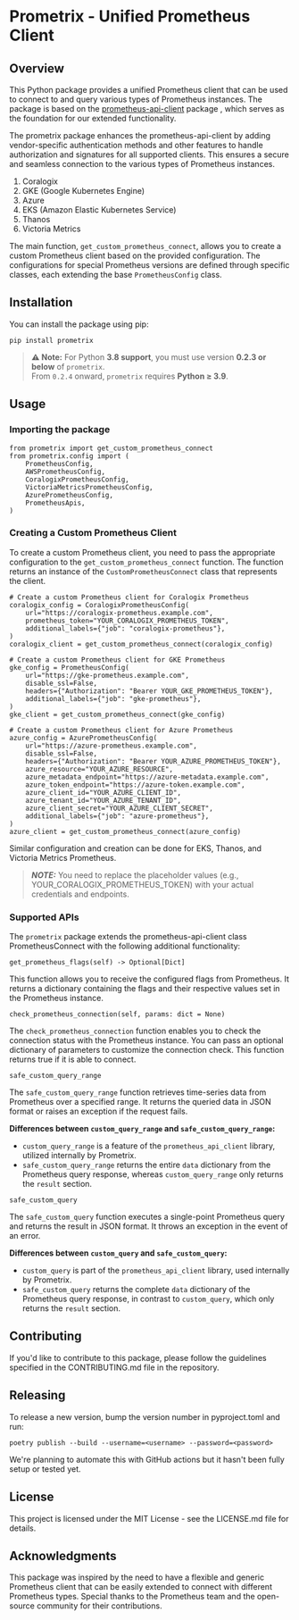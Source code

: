 Prometrix - Unified Prometheus Client
======================================================

Overview
--------

This Python package provides a unified Prometheus client that can be used to connect to and query various types of Prometheus instances. The package is based on the [prometheus-api-client](https://pypi.org/project/prometheus-api-client/)  package , which serves as the foundation for our extended functionality.

The prometrix package enhances the prometheus-api-client by adding vendor-specific authentication methods and other features to handle authorization and signatures for all supported clients. This ensures a secure and seamless connection to the various types of Prometheus instances.
1.  Coralogix
2.  GKE (Google Kubernetes Engine)
3.  Azure
4.  EKS (Amazon Elastic Kubernetes Service)
5.  Thanos
6.  Victoria Metrics

The main function, `get_custom_prometheus_connect`, allows you to create a custom Prometheus client based on the provided configuration. The configurations for special Prometheus versions are defined through specific classes, each extending the base `PrometheusConfig` class.

Installation
------------

You can install the package using pip:

```
pip install prometrix
```


> **⚠️ Note:** For Python **3.8 support**, you must use version **0.2.3 or below** of `prometrix`.  
> From `0.2.4` onward, `prometrix` requires **Python ≥ 3.9**.

Usage
-----

### Importing the package

```
from prometrix import get_custom_prometheus_connect
from prometrix.config import (
    PrometheusConfig,
    AWSPrometheusConfig,
    CoralogixPrometheusConfig,
    VictoriaMetricsPrometheusConfig,
    AzurePrometheusConfig,
    PrometheusApis,
)
```

### Creating a Custom Prometheus Client

To create a custom Prometheus client, you need to pass the appropriate configuration to the `get_custom_prometheus_connect` function. The function returns an instance of the `CustomPrometheusConnect` class that represents the client.

```
# Create a custom Prometheus client for Coralogix Prometheus
coralogix_config = CoralogixPrometheusConfig(
    url="https://coralogix-prometheus.example.com",
    prometheus_token="YOUR_CORALOGIX_PROMETHEUS_TOKEN",
    additional_labels={"job": "coralogix-prometheus"},
)
coralogix_client = get_custom_prometheus_connect(coralogix_config)

# Create a custom Prometheus client for GKE Prometheus
gke_config = PrometheusConfig(
    url="https://gke-prometheus.example.com",
    disable_ssl=False,
    headers={"Authorization": "Bearer YOUR_GKE_PROMETHEUS_TOKEN"},
    additional_labels={"job": "gke-prometheus"},
)
gke_client = get_custom_prometheus_connect(gke_config)

# Create a custom Prometheus client for Azure Prometheus
azure_config = AzurePrometheusConfig(
    url="https://azure-prometheus.example.com",
    disable_ssl=False,
    headers={"Authorization": "Bearer YOUR_AZURE_PROMETHEUS_TOKEN"},
    azure_resource="YOUR_AZURE_RESOURCE",
    azure_metadata_endpoint="https://azure-metadata.example.com",
    azure_token_endpoint="https://azure-token.example.com",
    azure_client_id="YOUR_AZURE_CLIENT_ID",
    azure_tenant_id="YOUR_AZURE_TENANT_ID",
    azure_client_secret="YOUR_AZURE_CLIENT_SECRET",
    additional_labels={"job": "azure-prometheus"},
)
azure_client = get_custom_prometheus_connect(azure_config)
```

Similar configuration and creation can be done for EKS, Thanos, and Victoria Metrics Prometheus.

> **_NOTE:_** You need to replace the placeholder values (e.g., YOUR_CORALOGIX_PROMETHEUS_TOKEN) with your actual credentials and endpoints.

### Supported APIs

The `prometrix` package extends the prometheus-api-client class PrometheusConnect with the following additional functionality:

```
get_prometheus_flags(self) -> Optional[Dict]
```
This function allows you to receive the configured flags from Prometheus. It returns a dictionary containing the flags and their respective values set in the Prometheus instance.

```
check_prometheus_connection(self, params: dict = None)
```
The `check_prometheus_connection` function enables you to check the connection status with the Prometheus instance. You can pass an optional dictionary of parameters to customize the connection check. This function returns true if it is able to connect.


```
safe_custom_query_range
```

The `safe_custom_query_range` function retrieves time-series data from Prometheus over a specified range. It returns the queried data in JSON format or raises an exception if the request fails.

**Differences between `custom_query_range` and `safe_custom_query_range`:**
- `custom_query_range` is a feature of the `prometheus_api_client` library, utilized internally by Prometrix.
- `safe_custom_query_range` returns the entire `data` dictionary from the Prometheus query response, whereas `custom_query_range` only returns the `result` section.

```
safe_custom_query
```
The `safe_custom_query` function executes a single-point Prometheus query and returns the result in JSON format. It throws an exception in the event of an error.

**Differences between `custom_query` and `safe_custom_query`:**
- `custom_query` is part of the `prometheus_api_client` library, used internally by Prometrix.
- `safe_custom_query` returns the complete `data` dictionary of the Prometheus query response, in contrast to `custom_query`, which only returns the `result` section.


Contributing
------------

If you'd like to contribute to this package, please follow the guidelines specified in the CONTRIBUTING.md file in the repository.

Releasing
----------

To release a new version, bump the version number in pyproject.toml and run:

```
poetry publish --build --username=<username> --password=<password>
```

We're planning to automate this with GitHub actions but it hasn't been fully setup or tested yet.

License
-------

This project is licensed under the MIT License - see the LICENSE.md file for details.

Acknowledgments
---------------

This package was inspired by the need to have a flexible and generic Prometheus client that can be easily extended to connect with different Prometheus types. Special thanks to the Prometheus team and the open-source community for their contributions.
